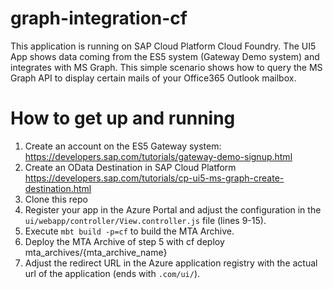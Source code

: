 # graph-integration-cf
This application is running on SAP Cloud Platform Cloud Foundry. The UI5 App shows data coming from the ES5 system (Gateway Demo system) and integrates with MS Graph. This simple scenario shows how to query the MS Graph API to display certain mails of your Office365 Outlook mailbox. 

# How to get up and running

1) Create an account on the ES5 Gateway system: https://developers.sap.com/tutorials/gateway-demo-signup.html
2) Create an OData Destination in SAP Cloud Platform https://developers.sap.com/tutorials/cp-ui5-ms-graph-create-destination.html
3) Clone this repo
4) Register your app in the Azure Portal and adjust the configuration in the `ui/webapp/controller/View.controller.js` file (lines 9-15). 
5) Execute `mbt build -p=cf` to build the MTA Archive.
6) Deploy the MTA Archive of step 5 with cf deploy mta_archives/{mta_archive_name}
7) Adjust the redirect URL in the Azure application registry with the actual url of the application (ends with `.com/ui/`).
